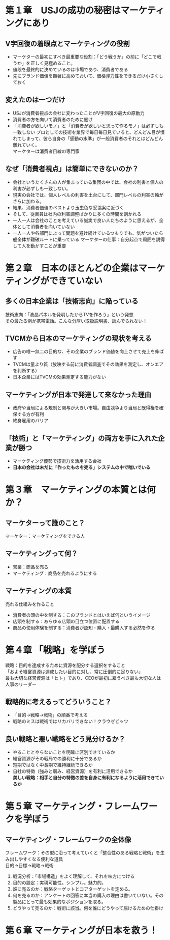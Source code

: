 # 第１章　USJの成功の秘密はマーケティングにあり
## V字回復の着眼点とマーケティングの役割
- マーケターの最初にすべき最重要な役割：「どう戦うか」の前に「どこで戦うか」を正しく見極めること。
- 値段を最終的に決めているのは市場であり、消費者である
- 先にブランド価値を顕著に高めておいて、価格弾力性をできるだけ小さくしておく
## 変えたのは一つだけ
- USJが消費者視点の会社に変わったことがV字回復の最大の原動力
- 消費者の方を向いて消費者のために働け
- 「消費者が欲しいモノ」と「消費者が欲しいと思って作るモノ」は必ずしも一致しない
プロとしての技術を業界で毎日毎日見ていると、どんどん目が慣れてしまって、彼ら自身の「感動の水準」が一般消費者のそれとはどんどん離れていく。  
マーケターは消費者目線の専門家  
## なぜ「消費者視点」は簡単にできないのか？
- 会社というたくさんの人が集まっている集団の中では、会社の利害と個人の利害が必ずしも一致しない。
- 現実の会社では、個人レベルの利害を土台にして、部門レベルの利害の軸がさらに加わる。  
- 結果、消費者価値のベストより玉虫色な妥協案に近づく
- そして、従業員は社内の利害調整ばかりに多くの時間を割かれる
- 一人一人は会社のことを考えている誠実で良い人たちのように思えるが、全体として消費者を向いていない
- 一人一人や各部門によって問題を避け続けているつもりでも、気がついたら船全体が難破ルートに乗っている
マーケターの仕事：自分起点で周囲を説得して人を動かすことが重要
# 第２章　日本のほとんどの企業はマーケティングができていない
## 多くの日本企業は「技術志向」に陥っている
技術志向：「液晶パネルを発明したからTVを作ろう」という発想  
その最たる例が携帯電話。こんな分厚い取扱説明書、読んでられない！
## TVCMから日本のマーケティングの現状を考える
- 広告の唯一無二の目的な、その企業のブランド価値を向上させて売上を伸ばす
- TVCMは量より質（放映する前に消費者調査でその効果を測定し、オンエアを判断する）
- 日本企業にはTVCMの効果測定する能力がない
## マーケティングが日本で発達して来なかった理由
- 政府や当局による規制と関与が大きい市場。自由競争より当局と既得権を確保する方が有利
- 終身雇用のバリア
## 「技術」と「マーケティング」の両方を手に入れた企業が勝つ
- マーケティング優勢で技術力を活用する会社
- **日本の会社は未だに「作ったものを売る」システムの中で喘いでいる**
# 第３章　マーケティングの本質とは何か？
## マーケターって誰のこと？
マーケター：マーケティングをできる人  
## マーケティングって何？
- 営業：商品を売る
- マーケティング：商品を売れるようにする
## マーケティングの本質
売れる仕組みを作ること  
- 消費者の頭の中を制する：このブランドとはいえば何というイメージ
- 店頭を制する：あらゆる店頭の目立つ位置に配置する
- 商品の使用体験を制する：消費者が認知・購入・最購入する必然を作る
# 第４章 「戦略」を学ぼう
戦略：目的を達成するために資源を配分する選択をすること  
「およそ経営資源は達成したい目的に対し、常に圧倒的に足りない」  
最も大切な経営資源は「ヒト」であり、CEOが最初に雇うべき最も大切な人は人事のリーダー
## 戦略的に考えるってどういうこと？
- 「目的→戦略→戦術」の順番で考える
- 戦略のミスは戦術ではリカバリできない！クラウゼビッツ  
## 良い戦略と悪い戦略をどう見分けるか？
- やることとやらないことを明確に区別できているか
- 経営資源がその戦局での勝利に十分であるか
- 短期ではなく中長期で維持継続できるか
- 自社の特徴（強みと弱み、経営資源）を有利に活用できるか  
**美しい戦略：相手と自分の特徴の差を自身に有利になるように活用できているか**
# 第５章 マーケティング・フレームワークを学ぼう
## マーケティング・フレームワークの全体像
フレームワーク：その型に沿って考えていくと「整合性のある戦略と戦術」を生み出しやすくなる便利な道具  
目的→目標→戦略→戦術  
1. 戦況分析：「市場構造」をよく理解して、それを味方につける
2. 目的の設定：実現可能性。シンプル。魅力的。
3. 誰に売るのか：戦略ターゲットとコアターゲットを定める。
4. 何を売るのか：アンケートの回答に本当の購入の理由は書いていない。その製品にとって最も効果的なポジションを取る。  
5. どうやって売るのか：戦術に該当。何を誰にどうやって届けるための仕掛け
# 第６章 マーケティングが日本を救う！

